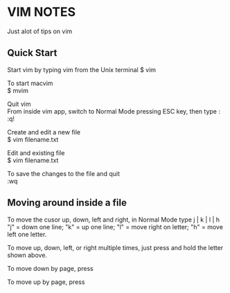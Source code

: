 # VIM NOTES
Just alot of tips on vim

## Quick Start  

Start vim by typing vim from the Unix terminal
$ vim <Enter>

To start macvim  
$ mvim <Enter>  

Quit vim  
From inside vim app, switch to Normal Mode pressing ESC key, then type : <Enter>
:q! <Enter>

Create and edit a new file  
$ vim filename.txt <Enter>  

Edit and existing file  
$ vim filename.txt <Enter>  

To save the changes to the file and quit  
:wq <Enter>  

## Moving around inside a file  

To move the cusor up, down, left and right, in Normal Mode type j | k | l | h 
"j" = down one line; "k" = up one line; "l" = move right on letter; "h" = move left one letter.  
 
To move up, down, left, or right multiple times, just press and hold the letter shown above.  

To move down by page, press <ctrl-f> <Enter>

To move up by page, press <ctrl-b> <Enter>

 
